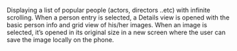 Displaying a list of popular people (actors, directors ..etc) with infinite scrolling.
When a person entry is selected, a Details view is opened with the basic person info and
grid view of his/her images.
When an image is selected, it’s opened in its original size in a new screen where the
user can save the image locally on the phone.
